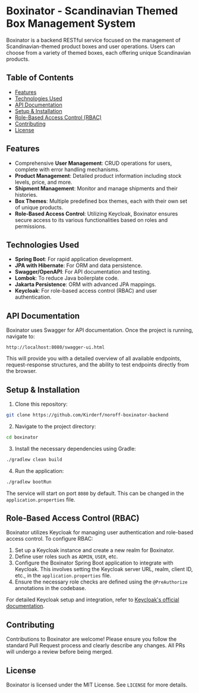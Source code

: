 # Boxinator - Scandinavian Themed Box Management System

Boxinator is a backend RESTful service focused on the management of Scandinavian-themed product boxes and user operations. Users can choose from a variety of themed boxes, each offering unique Scandinavian products.

## Table of Contents

- [Features](#features)
- [Technologies Used](#technologies-used)
- [API Documentation](#api-documentation)
- [Setup & Installation](#setup--installation)
- [Role-Based Access Control (RBAC)](#role-based-access-control-rbac)
- [Contributing](#contributing)
- [License](#license)

## Features

- Comprehensive **User Management**: CRUD operations for users, complete with error handling mechanisms.
- **Product Management**: Detailed product information including stock levels, price, and more.
- **Shipment Management**: Monitor and manage shipments and their histories.
- **Box Themes**: Multiple predefined box themes, each with their own set of unique products.
- **Role-Based Access Control**: Utilizing Keycloak, Boxinator ensures secure access to its various functionalities based on roles and permissions.

## Technologies Used

- **Spring Boot**: For rapid application development.
- **JPA with Hibernate**: For ORM and data persistence.
- **Swagger/OpenAPI**: For API documentation and testing.
- **Lombok**: To reduce Java boilerplate code.
- **Jakarta Persistence**: ORM with advanced JPA mappings.
- **Keycloak**: For role-based access control (RBAC) and user authentication.

## API Documentation

Boxinator uses Swagger for API documentation. Once the project is running, navigate to:

```
http://localhost:8080/swagger-ui.html
```

This will provide you with a detailed overview of all available endpoints, request-response structures, and the ability to test endpoints directly from the browser.

## Setup & Installation

1. Clone this repository:

```bash
git clone https://github.com/Kirderf/noroff-boxinator-backend
```

2. Navigate to the project directory:

```bash
cd boxinator
```

3. Install the necessary dependencies using Gradle:

```bash
./gradlew clean build
```

4. Run the application:

```bash
./gradlew bootRun
```

The service will start on port `8080` by default. This can be changed in the `application.properties` file.

## Role-Based Access Control (RBAC)

Boxinator utilizes Keycloak for managing user authentication and role-based access control. To configure RBAC:

1. Set up a Keycloak instance and create a new realm for Boxinator.
2. Define user roles such as `ADMIN`, `USER`, etc.
3. Configure the Boxinator Spring Boot application to integrate with Keycloak. This involves setting the Keycloak server URL, realm, client ID, etc., in the `application.properties` file.
4. Ensure the necessary role checks are defined using the `@PreAuthorize` annotations in the codebase.

For detailed Keycloak setup and integration, refer to [Keycloak's official documentation](https://www.keycloak.org/documentation.html).

## Contributing

Contributions to Boxinator are welcome! Please ensure you follow the standard Pull Request process and clearly describe any changes. All PRs will undergo a review before being merged.

## License

Boxinator is licensed under the MIT License. See `LICENSE` for more details.

